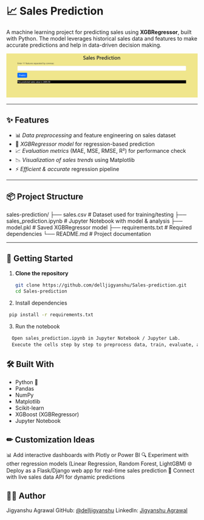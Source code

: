# 📈 Sales Prediction  

A machine learning project for predicting sales using **XGBRegressor**, built with Python. The model leverages historical sales data and features to make accurate predictions and help in data-driven decision making.  

![Screenshot](screenshot1.png)  

---


## ✨ Features  

- 📊 *Data preprocessing* and feature engineering on sales dataset  
- 🤖 *XGBRegressor model* for regression-based prediction  
- 📈 *Evaluation metrics* (MAE, MSE, RMSE, R²) for performance check  
- 📉 *Visualization of sales trends* using Matplotlib  
- ⚡ *Efficient & accurate* regression pipeline  

---

## 📦 Project Structure  

sales-prediction/
├── sales.csv # Dataset used for training/testing
├── sales_prediction.ipynb # Jupyter Notebook with model & analysis
├── model.pkl # Saved XGBRegressor model
├── requirements.txt # Required dependencies
└── README.md # Project documentation


---

## 🚀 Getting Started  

1. **Clone the repository**  
   ```bash
   git clone https://github.com/delljigyanshu/Sales-prediction.git
   cd Sales-prediction
   
2. Install dependencies
 ```bash
  pip install -r requirements.txt
```

3.  Run the notebook
```bash
  Open sales_prediction.ipynb in Jupyter Notebook / Jupyter Lab.
  Execute the cells step by step to preprocess data, train, evaluate, and test predictions.
```

## 🛠 Built With
- Python 🐍
- Pandas
- NumPy
- Matplotlib
- Scikit-learn
- XGBoost (XGBRegressor)
- Jupyter Notebook

## ✏ Customization Ideas

📊 Add interactive dashboards with Plotly or Power BI
🔍 Experiment with other regression models (Linear Regression, Random Forest, LightGBM)
🌐 Deploy as a Flask/Django web app for real-time sales prediction
📡 Connect with live sales data API for dynamic predictions

## 🙋‍♂ Author

Jigyanshu Agrawal
GitHub: [@delljigyanshu](https://github.com/delljigyanshu)
LinkedIn: [Jigyanshu Agrawal](https://www.linkedin.com/in/jigyanshu-agrawal?utm_source=share&utm_campaign=share_via&utm_content=profile&utm_medium=android_app)

